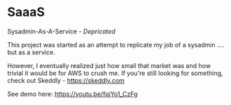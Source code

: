 # SaaaS
Sysadmin-As-A-Service - *Depricated*

This project was started as an attempt to replicate my job of a sysadmin .... but as a service.

However, I eventually realized just how small that market was and how trivial it would be for AWS to crush me. If you're still looking for something, check out Skeddly - https://skeddly.com

See demo here:
https://youtu.be/fqjYo1_CzFg
